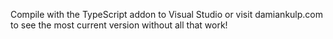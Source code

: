 Compile with the TypeScript addon to Visual Studio or visit damiankulp.com to see the most current version without all that work!
